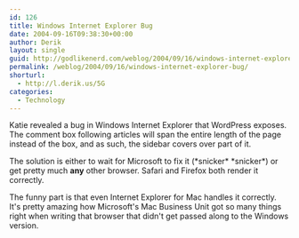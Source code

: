 ```yaml
---
id: 126
title: Windows Internet Explorer Bug
date: 2004-09-16T09:38:30+00:00
author: Derik
layout: single
guid: http://godlikenerd.com/weblog/2004/09/16/windows-internet-explorer-bug/
permalink: /weblog/2004/09/16/windows-internet-explorer-bug/
shorturl:
  - http://l.derik.us/5G
categories:
  - Technology
---
```

Katie revealed a bug in Windows Internet Explorer that WordPress exposes. The comment box following articles will span the entire length of the page instead of the box, and as such, the sidebar covers over part of it.

The solution is either to wait for Microsoft to fix it (\*snicker\* \*snicker\*) or get pretty much **any** other browser. Safari and Firefox both render it correctly. 

The funny part is that even Internet Explorer for Mac handles it correctly. It's pretty amazing how Microsoft's Mac Business Unit got so many things right when writing that browser that didn't get passed along to the Windows version.